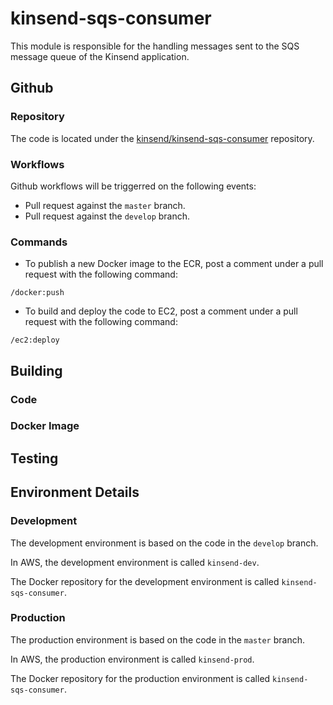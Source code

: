 # kinsend-sqs-consumer

This module is responsible for the handling messages sent to the SQS message queue of the Kinsend application.

## Github

### Repository

The code is located under the [kinsend/kinsend-sqs-consumer] repository.

### Workflows

Github workflows will be triggerred on the following events:

* Pull request against the `master` branch.
* Pull request against the `develop` branch.

### Commands

* To publish a new Docker image to the ECR, post a comment under a pull request with the following command:
```
/docker:push
```

* To build and deploy the code to EC2, post a comment under a pull request with the following command:
```
/ec2:deploy
```

## Building

### Code

### Docker Image

## Testing

## Environment Details

### Development

The development environment is based on the code in the `develop` branch.

In AWS, the development environment is called `kinsend-dev`.

The Docker repository for the development environment is called `kinsend-sqs-consumer`.

### Production

The production environment is based on the code in the `master` branch.

In AWS, the production environment is called `kinsend-prod`.

The Docker repository for the production environment is called `kinsend-sqs-consumer`.

[kinsend/kinsend-sqs-consumer]: https://github.com/kinsend/kinsend-sqs-consumer
